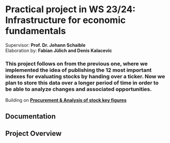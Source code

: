 # Practical project in WS 23/24: Infrastructure for economic fundamentals

Supervisor: __Prof. Dr. Johann Schaible__\
Elaboration by: __Fabian Jülich and Denis Kalacevic__

### This project follows on from the previous one, where we implemented the idea of ​​publishing the 12 most important indexes for evaluating stocks by handing over a ticker. Now we plan to store this data over a longer period of time in order to be able to analyze changes and associated opportunities.

Building on __[Procurement & Analysis of stock key figures](./WI-Projekt_SS23_Juelich_Kalacevic/)__

## Documentation
## Project Overview